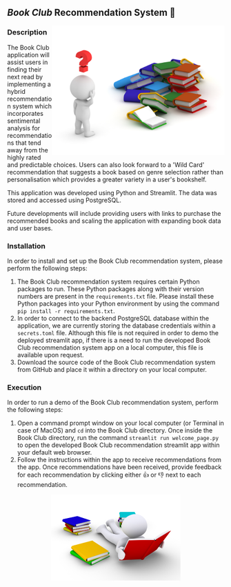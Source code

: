 ## *Book Club* Recommendation System 📖

<img src="BookClub/iStock-498888964.jpg" width="400" height="300" align="right" width="200" alt="Floating Image">

### Description
The Book Club application will assist users in finding their next read by implementing a hybrid recommendation system which incorporates sentimental analysis for recommendations that tend away from the highly rated and predictable choices. Users can also look forward to a 'Wild Card' recommendation that suggests a book based on genre selection rather than personalisation which provides a greater variety in a user's bookshelf. 

This application was developed using Python and Streamlit. The data was stored and accessed using PostgreSQL. 

Future developments will include providing users with links to purchase the recommended books and scaling the application with expanding book data and user bases. 

### Installation

In order to install and set up the Book Club recommendation system, please perform the following steps:
1. The Book Club recommendation system requires certain Python packages to run. These Python packages along with their
version numbers are present in the `requirements.txt` file. Please install these Python packages into your Python environment
by using the command `pip install -r requirements.txt`.
2. In order to connect to the backend PostgreSQL database within the application, we are currently storing the database credentials
within a `secrets.toml` file. Although this file is not required in order to demo the deployed streamlit app, if there is a
need to run the developed Book Club recommendation system app on a local computer, this file is available upon request.
3. Download the source code of the Book Club recommendation system from GitHub and place it within a directory on your
local computer.

### Execution

In order to run a demo of the Book Club recommendation system, perform the following steps:

1. Open a command prompt window on your local computer (or Terminal in case of MacOS) and `cd` into the Book Club directory. 
Once inside the Book Club directory, run the command `streamlit run welcome_page.py` to open the developed Book Club
recommendation streamlit app within your default web browser.
2. Follow the instructions within the app to receive recommendations from the app. Once recommendations have been received,
provide feedback for each recommendation by clicking either 👍 or 👎 next to each recommendation.


<p align="center">
  <img src="BookClub/iStock-1030308064.jpg" width="300" height="200" alt="Centered Image">
</p>
